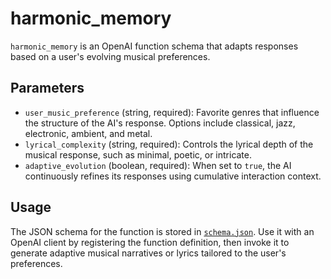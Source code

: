 # harmonic_memory

`harmonic_memory` is an OpenAI function schema that adapts responses based on a user's evolving musical preferences.

## Parameters

- `user_music_preference` (string, required): Favorite genres that influence the structure of the AI's response. Options include classical, jazz, electronic, ambient, and metal.
- `lyrical_complexity` (string, required): Controls the lyrical depth of the musical response, such as minimal, poetic, or intricate.
- `adaptive_evolution` (boolean, required): When set to `true`, the AI continuously refines its responses using cumulative interaction context.

## Usage

The JSON schema for the function is stored in [`schema.json`](schema.json). Use it with an OpenAI client by registering the function definition, then invoke it to generate adaptive musical narratives or lyrics tailored to the user's preferences.
